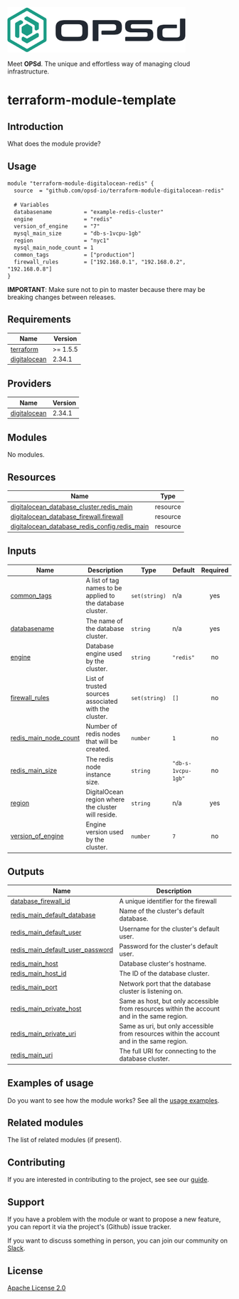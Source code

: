 <picture>
  <source media="(prefers-color-scheme: dark)" srcset="https://raw.githubusercontent.com/opsd-io/terraform-module-template/main/.github/img/opsd-github-repo-dark-mode.svg">
  <source media="(prefers-color-scheme: light)" srcset="https://raw.githubusercontent.com/opsd-io/terraform-module-template/main/.github/img/opsd-github-repo-light-mode.svg">
  <img alt="OPSd - the unique and effortless way of managing cloud infrastructure." src="https://raw.githubusercontent.com/opsd-io/terraform-module-template/update-tools/.github/img/opsd-github-repo-light-mode.svg" width="400">
</picture>

Meet **OPSd**. The unique and effortless way of managing cloud infrastructure.

# terraform-module-template

## Introduction

What does the module provide?

## Usage

```hcl
module "terraform-module-digitalocean-redis" {
  source  = "github.com/opsd-io/terraform-module-digitalocean-redis"

  # Variables
  databasename          = "example-redis-cluster"
  engine                = "redis"
  version_of_engine     = "7"
  mysql_main_size       = "db-s-1vcpu-1gb"
  region                = "nyc1"
  mysql_main_node_count = 1
  common_tags           = ["production"]
  firewall_rules        = ["192.168.0.1", "192.168.0.2", "192.168.0.8"]
}
```

**IMPORTANT**: Make sure not to pin to master because there may be breaking changes between releases.

<!-- BEGIN_TF_DOCS -->
## Requirements

| Name | Version |
|------|---------|
| <a name="requirement_terraform"></a> [terraform](#requirement\_terraform) | >= 1.5.5 |
| <a name="requirement_digitalocean"></a> [digitalocean](#requirement\_digitalocean) | 2.34.1 |

## Providers

| Name | Version |
|------|---------|
| <a name="provider_digitalocean"></a> [digitalocean](#provider\_digitalocean) | 2.34.1 |

## Modules

No modules.

## Resources

| Name | Type |
|------|------|
| [digitalocean_database_cluster.redis_main](https://registry.terraform.io/providers/digitalocean/digitalocean/2.34.1/docs/resources/database_cluster) | resource |
| [digitalocean_database_firewall.firewall](https://registry.terraform.io/providers/digitalocean/digitalocean/2.34.1/docs/resources/database_firewall) | resource |
| [digitalocean_database_redis_config.redis_main](https://registry.terraform.io/providers/digitalocean/digitalocean/2.34.1/docs/resources/database_redis_config) | resource |

## Inputs

| Name | Description | Type | Default | Required |
|------|-------------|------|---------|:--------:|
| <a name="input_common_tags"></a> [common\_tags](#input\_common\_tags) | A list of tag names to be applied to the database cluster. | `set(string)` | n/a | yes |
| <a name="input_databasename"></a> [databasename](#input\_databasename) | The name of the database cluster. | `string` | n/a | yes |
| <a name="input_engine"></a> [engine](#input\_engine) | Database engine used by the cluster. | `string` | `"redis"` | no |
| <a name="input_firewall_rules"></a> [firewall\_rules](#input\_firewall\_rules) | List of trusted sources associated with the cluster. | `set(string)` | `[]` | no |
| <a name="input_redis_main_node_count"></a> [redis\_main\_node\_count](#input\_redis\_main\_node\_count) | Number of redis nodes that will be created. | `number` | `1` | no |
| <a name="input_redis_main_size"></a> [redis\_main\_size](#input\_redis\_main\_size) | The redis node instance size. | `string` | `"db-s-1vcpu-1gb"` | no |
| <a name="input_region"></a> [region](#input\_region) | DigitalOcean region where the cluster will reside. | `string` | n/a | yes |
| <a name="input_version_of_engine"></a> [version\_of\_engine](#input\_version\_of\_engine) | Engine version used by the cluster. | `number` | `7` | no |

## Outputs

| Name | Description |
|------|-------------|
| <a name="output_database_firewall_id"></a> [database\_firewall\_id](#output\_database\_firewall\_id) | A unique identifier for the firewall |
| <a name="output_redis_main_default_database"></a> [redis\_main\_default\_database](#output\_redis\_main\_default\_database) | Name of the cluster's default database. |
| <a name="output_redis_main_default_user"></a> [redis\_main\_default\_user](#output\_redis\_main\_default\_user) | Username for the cluster's default user. |
| <a name="output_redis_main_default_user_password"></a> [redis\_main\_default\_user\_password](#output\_redis\_main\_default\_user\_password) | Password for the cluster's default user. |
| <a name="output_redis_main_host"></a> [redis\_main\_host](#output\_redis\_main\_host) | Database cluster's hostname. |
| <a name="output_redis_main_host_id"></a> [redis\_main\_host\_id](#output\_redis\_main\_host\_id) | The ID of the database cluster. |
| <a name="output_redis_main_port"></a> [redis\_main\_port](#output\_redis\_main\_port) | Network port that the database cluster is listening on. |
| <a name="output_redis_main_private_host"></a> [redis\_main\_private\_host](#output\_redis\_main\_private\_host) | Same as host, but only accessible from resources within the account and in the same region. |
| <a name="output_redis_main_private_uri"></a> [redis\_main\_private\_uri](#output\_redis\_main\_private\_uri) | Same as uri, but only accessible from resources within the account and in the same region. |
| <a name="output_redis_main_uri"></a> [redis\_main\_uri](#output\_redis\_main\_uri) | The full URI for connecting to the database cluster. |
<!-- END_TF_DOCS -->

## Examples of usage

Do you want to see how the module works? See all the [usage examples](examples).

## Related modules

The list of related modules (if present).

## Contributing

If you are interested in contributing to the project, see see our [guide](https://github.com/opsd-io/contribution).

## Support

If you have a problem with the module or want to propose a new feature, you can report it via the project's (Github) issue tracker.

If you want to discuss something in person, you can join our community on [Slack](https://join.slack.com/t/opsd-community/signup).

## License

[Apache License 2.0](LICENSE)
